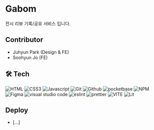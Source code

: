 # Gabom
전시 리뷰 기록/공유 서비스 입니다.

## Contributor
- Juhyun Park (Design & FE)
- Soohyun Jo (FE)

## 🛠️ Tech


  ![HTML](https://img.shields.io/badge/HTML5-E34F26?style=for-the-badge&logo=html5&logoColor=white) ![CSS3](https://img.shields.io/badge/CSS3-1572B6?style=for-the-badge&logo=css3&logoColor=white) ![Javascript](https://img.shields.io/badge/JavaScript-F7DF1E?style=for-the-badge&logo=javascript&logoColor=black) ![Git](https://img.shields.io/badge/Git-F05032?style=for-the-badge&logo=git&logoColor=white) ![Github](https://img.shields.io/badge/GitHub-181717?style=for-the-badge&logo=GitHub&logoColor=white) ![pocketbase](https://img.shields.io/badge/pocketbase-B8DBE4?style=for-the-badge&logo=pocketbase&logoColor=black) ![NPM](https://img.shields.io/badge/npm-CB3837?style=for-the-badge&logo=npm&logoColor=white) ![Figma](https://img.shields.io/badge/Figma-F24E1E?style=for-the-badge&logo=figma&logoColor=white) ![visual studio code](  https://img.shields.io/badge/Visual_Studio_Code-0078D4?style=for-the-badge&logo=visual%20studio%20code&logoColor=white) ![eslint](https://img.shields.io/badge/eslint-3A33D1?style=for-the-badge&logo=eslint&logoColor=white) ![prettier](https://img.shields.io/badge/prettier-1A2C34?style=for-the-badge&logo=prettier&logoColor=F7BA3E) ![VITE](https://img.shields.io/badge/vite-%23646CFF.svg?style=for-the-badge&logo=vite&logoColor=white) ![Lit](  https://img.shields.io/badge/Lit-324FFF?style=for-the-badge&logo=Lit&logoColor=white)
 


## Deploy
- [...]